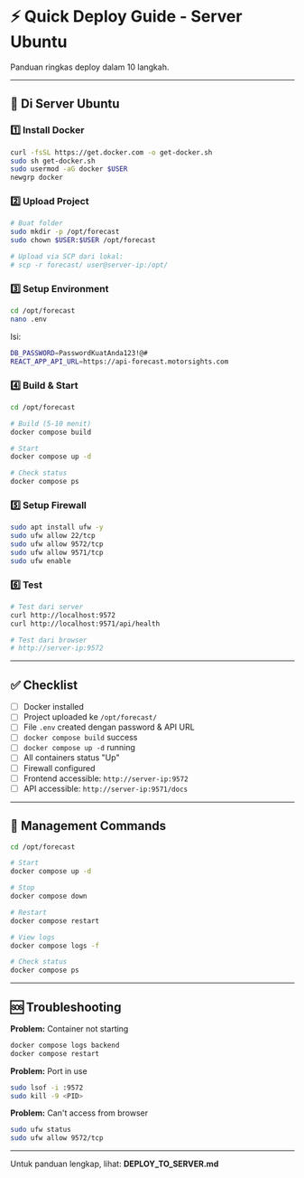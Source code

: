 # ⚡ Quick Deploy Guide - Server Ubuntu

Panduan ringkas deploy dalam 10 langkah.

---

## 🎯 Di Server Ubuntu

### 1️⃣ Install Docker
```bash
curl -fsSL https://get.docker.com -o get-docker.sh
sudo sh get-docker.sh
sudo usermod -aG docker $USER
newgrp docker
```

### 2️⃣ Upload Project
```bash
# Buat folder
sudo mkdir -p /opt/forecast
sudo chown $USER:$USER /opt/forecast

# Upload via SCP dari lokal:
# scp -r forecast/ user@server-ip:/opt/
```

### 3️⃣ Setup Environment
```bash
cd /opt/forecast
nano .env
```
Isi:
```bash
DB_PASSWORD=PasswordKuatAnda123!@#
REACT_APP_API_URL=https://api-forecast.motorsights.com
```

### 4️⃣ Build & Start
```bash
cd /opt/forecast

# Build (5-10 menit)
docker compose build

# Start
docker compose up -d

# Check status
docker compose ps
```

### 5️⃣ Setup Firewall
```bash
sudo apt install ufw -y
sudo ufw allow 22/tcp
sudo ufw allow 9572/tcp
sudo ufw allow 9571/tcp
sudo ufw enable
```

### 6️⃣ Test
```bash
# Test dari server
curl http://localhost:9572
curl http://localhost:9571/api/health

# Test dari browser
# http://server-ip:9572
```

---

## ✅ Checklist

- [ ] Docker installed
- [ ] Project uploaded ke `/opt/forecast/`
- [ ] File `.env` created dengan password & API URL
- [ ] `docker compose build` success
- [ ] `docker compose up -d` running
- [ ] All containers status "Up"
- [ ] Firewall configured
- [ ] Frontend accessible: `http://server-ip:9572`
- [ ] API accessible: `http://server-ip:9571/docs`

---

## 🔄 Management Commands

```bash
cd /opt/forecast

# Start
docker compose up -d

# Stop
docker compose down

# Restart
docker compose restart

# View logs
docker compose logs -f

# Check status
docker compose ps
```

---

## 🆘 Troubleshooting

**Problem:** Container not starting
```bash
docker compose logs backend
docker compose restart
```

**Problem:** Port in use
```bash
sudo lsof -i :9572
sudo kill -9 <PID>
```

**Problem:** Can't access from browser
```bash
sudo ufw status
sudo ufw allow 9572/tcp
```

---

Untuk panduan lengkap, lihat: **DEPLOY_TO_SERVER.md**


